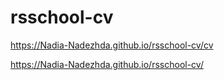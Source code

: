 # rsschool-cv
https://Nadia-Nadezhda.github.io/rsschool-cv/cv

https://Nadia-Nadezhda.github.io/rsschool-cv/
